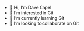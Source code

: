 - 👋 Hi, I’m Dave Capel
- 👀 I’m interested in Git
- 🌱 I’m currently learning Git
- 💞️ I’m looking to collaborate on Git

<!---
DaveCapel/DaveCapel is a ✨ special ✨ repository because its `README.md` (this file) appears on your GitHub profile.
You can click the Preview link to take a look at your changes.
--->

